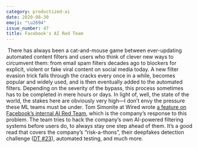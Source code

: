 ```yaml
---
category: productized-ai
date: 2020-08-30
emoji: "\u2694"
issue_number: 47
title: Facebook's AI Red Team
---
```


️ There has always been a cat-and-mouse game between ever-updating automated content filters and users who think of clever new ways to circumvent them: from email spam filters decades ago to blockers for explicit, violent or fake viral content on social media today.
A new filter evasion trick falls through the cracks every once in a while, becomes popular and widely used, and is then eventually added to the automated filters.
Depending on the severity of the bypass, this process sometimes has to be completed in mere hours or days.
In light of, well, the state of the world, the stakes here are obviously very high—I don’t envy the pressure these ML teams must be under.
Tom Simonite at Wired wrote [a feature on Facebook’s internal AI Red Team](https://www.wired.com/story/facebooks-red-team-hacks-ai-programs/?utm_campaign=Dynamically%20Typed&utm_medium=email&utm_source=Revue%20newsletter), which is the company’s response to this problem.
The team tries to hack the company’s own AI-powered filtering systems before users do, to always stay one step ahead of them.
It’s a good read that covers the company’s “risk-a-thons”, their deepfakes detection challenge ([DT #23](https://dynamicallytyped.com/issues/23-robotic-raspberry-and-lettuce-pickers-2-5-billion-objects-in-pinterest-lens-and-an-analysis-of-the-ai-reproducibility-crisis-199555?utm_campaign=Dynamically%20Typed&utm_medium=email&utm_source=Revue%20newsletter)), automated testing, and much more.